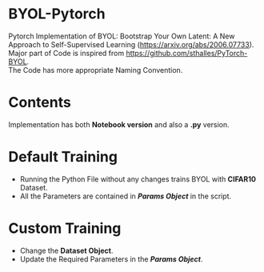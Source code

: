# BYOL-Pytorch  
Pytorch Implementation of BYOL: Bootstrap Your Own Latent: A New Approach to Self-Supervised Learning (https://arxiv.org/abs/2006.07733).   
Major part of Code is inspired from https://github.com/sthalles/PyTorch-BYOL.  
The Code has more appropriate Naming Convention. 
 
# Contents
Implementation has both **Notebook version** and also a **.py** version.   
# Default Training
* Running the Python File without any changes trains BYOL with **CIFAR10** Dataset.
* All the Parameters are contained in ___Params Object___ in the script.
# Custom Training
* Change the __Dataset Object__.
* Update the Required Parameters in the ___Params Object___.
